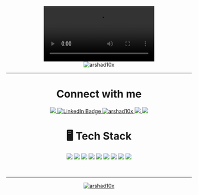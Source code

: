   <div align="center">
  
 <video controls autoplay src="https://user-images.githubusercontent.com/76579075/231422562-b4b59100-6be5-4740-8790-09a618c85d89.mp4"  type="video/mp4">
</video>
  
<br>
  <img src="https://komarev.com/ghpvc/?username=arshad10&x&style=for-the-badge&color=brightgreen" alt="arshad10x" /> 
<hr>
  
</div>
<div align="center">
 
  <h1>Connect with me </h1>
  
  <span>
  <a href="https://arshadahmed.vercel.app/">
      <img src="https://img.shields.io/badge/portfolio-E6007A?style=for-the-badge&logo=polkadot&logoColor=white">
  </a>
  </span>
  
  <span>
  <a href="https://linkedin.com/in/arshadahmed10x">
    <img src="https://img.shields.io/badge/LinkedIn-0077B5?style=for-the-badge&logo=linkedin&logoColor=white" alt="LinkedIn Badge"/>
  </a>
  </span>
  
   <span>

<a href="mailto:arshadahmed10x@gmail.com">
<img src="https://img.shields.io/badge/Gmail-D14836?style=for-the-badge&logo=gmail&logoColor=white" alt="arshad10x" /> 
 
</span>
  
  
  <span>
  <a href="https://medium.com/@ahmed.a0611">
        <img src="https://img.shields.io/badge/Medium-12100E?style=for-the-badge&logo=medium&logoColor=white">
  </a>
  </span>
  
  <span>
  <a href="https://join.slack.com/t/developers-iji6344/shared_invite/zt-1t2iymhtg-xDfBeuCXXPSHRUQg1UwWHg">
       <img src="https://img.shields.io/badge/Slack-4A154B?style=for-the-badge&logo=slack&logoColor=white" />
  </a>
  </span>
  
 </div>

<div align="center">
 <h1>🖥️ Tech Stack </h1>
  <p>
<span>
<img src="https://img.shields.io/badge/HTML5-E34F26?style=for-the-badge&logo=html5&logoColor=white" />
</span>

<span>
<img src="https://img.shields.io/badge/CSS3-1572B6?style=for-the-badge&logo=css3&logoColor=white" />
</span>

<span>
<img src="https://img.shields.io/badge/JavaScript-F7DF1E?style=for-the-badge&logo=javascript&logoColor=black" />
</span>

<span>
<img src="https://img.shields.io/badge/React-20232A?style=for-the-badge&logo=react&logoColor=61DAFB" />
</span>
    
<span>
<img src="https://img.shields.io/badge/Nodejs-008000?style=for-the-badge&logo=bootstrap&logoColor=white" />
</span>
    
<span>
<img src="https://img.shields.io/badge/Express.js-404D59?style=for-the-badge" />
</span>
    
<span>
<img src="https://img.shields.io/badge/Sass-CC6699?style=for-the-badge&logo=sass&logoColor=white" />
</span>

<span>
<img src="https://img.shields.io/badge/Bootstrap-563D7C?style=for-the-badge&logo=bootstrap&logoColor=white" />
</span>

<span>
<img src="https://img.shields.io/badge/jQuery-0769AD?style=for-the-badge&logo=jquery&logoColor=white" />
</span>
</p>

</div> <br><hr>
<p align="center"> <a href="https://github.com/ryo-ma/github-profile-trophy"><img src="https://github-profile-trophy.vercel.app/?username=arshad10x" alt="arshad10x" /></a> </p>
<!-- <img align="left" src="https://github-readme-streak-stats.herokuapp.com?user=arshad10x&theme=highcontrast" alt="arshad10x"/> -->


